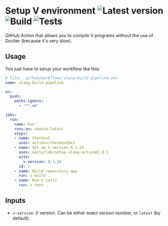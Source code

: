# Setup V environment ![Latest version][githubBadge] ![Build][Build] ![Tests][Tests]

GitHub Action that allows you to compile V programs without the use of Docker (because it's very slow).

[githubBadge]: https://img.shields.io/github/v/release/nocturlab/setup-vlang-action
[Build]: https://github.com/nocturlab/setup-vlang-action/workflows/Build/badge.svg 
[Tests]: https://github.com/nocturlab/setup-vlang-action/workflows/Tests/badge.svg

## Usage
You just have to setup your workflow like this:

```yml
# file: .github/workflows/vlang-build-pipeline.yml
name: vlang-build-pipeline

on:
  push:
    paths-ignore:
      - '**.md'

jobs:
  run:
    name: Run
    runs-on: ubuntu-latest
    steps:
    - name: Checkout
      uses: actions/checkout@v2
    - name: Set up V version 0.1.24
      uses: nocturlab/setup-vlang-action@1.0.1
      with:
        v-version: 0.1.24
      id: v
    - name: Build repository app
      run: v build .
    - name: Run V tests
      run: v test .
```

## Inputs

- `v-version`: V version. Can be either exact version number, or `latest` (by default).
